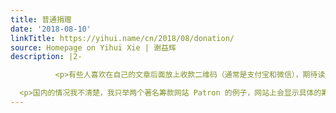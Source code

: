 ```yaml
---
title: 普通捐赠
date: '2018-08-10'
linkTitle: https://yihui.name/cn/2018/08/donation/
source: Homepage on Yihui Xie | 谢益辉
description: |2-

          <p>有些人喜欢在自己的文章后面放上收款二维码（通常是支付宝和微信），期待读者看完之后能打赏。虽然我没问过这些作者到底一个月能收到多少钱，但我个人的猜测是，绝大多数人都收不到几块钱。我相信现如今大众的捐赠意愿和数额都已经相比几年前有大大提高（部分因为支付手段变得方便），但如果没有什么特殊事情，大家也不会没事去撒钱。也就是说，像博客这种平台如果靠写写普通文字收捐赠的话，应该是很困难的。如果说博主出了什么意外，真需要用钱，看官们应该会慷慨解囊，否则，依我看还不如不放捐赠链接或二维码，让大家都清静自在一些。</p>

  <p>国内的情况我不清楚，我只举两个著名筹款网站 Patron 的例子，网站上会显示具体的筹款金额。一个是 R 社区的怪侠 Romain François，目前一个月<a href="https://www.patreon.com/romainfrancois">大约收款 90 美元</a>；这个可以告诉 R 社区的码农们，如果想靠人捐赠的话，大致会是什么收入水平（你可以和他的码力对比、掂量一下），反正我估计靠这点儿钱吃饭大概能吃个三两分饱吧。另一个大概是开源
---
```

